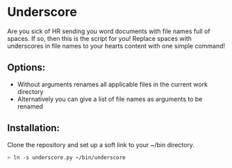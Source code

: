 # Underscore
Are you sick of HR sending you word documents with file names full of spaces.
If so, then this is the script for you! Replace spaces with underscores in
file names to your hearts content with one simple command!

## Options:
* Without arguments renames all applicable files in the current work directory
* Alternatively you can give a list of file names as arguments to be renamed

## Installation:
Clone the repository and set up a soft link to your ~/bin directory.
```bash
> ln -s underscore.py ~/bin/underscore
```

